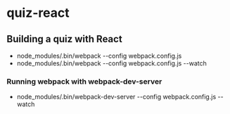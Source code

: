 # quiz-react
## Building a quiz with React

* node_modules/.bin/webpack --config webpack.config.js
* node_modules/.bin/webpack --config webpack.config.js --watch

### Running webpack with webpack-dev-server
* node_modules/.bin/webpack-dev-server --config webpack.config.js --watch
